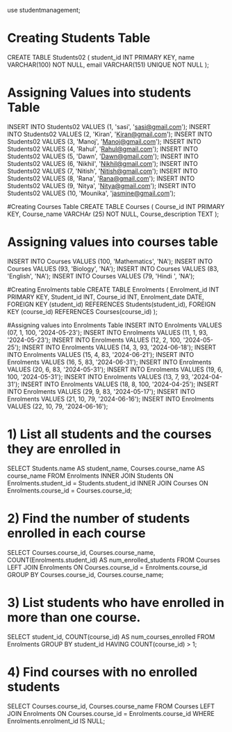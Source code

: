 use studentmanagement;
# Creating Students Table
   CREATE TABLE Students02 (
    student_id INT PRIMARY KEY,
    name VARCHAR(100) NOT NULL,
    email VARCHAR(151) UNIQUE NOT NULL
	);

# Assigning Values into students Table
INSERT INTO Students02 VALUES (1, 'sasi', 'sasi@gmail.com'); 
INSERT INTO Students02 VALUES (2, 'Kiran', 'Kiran@gmail.com');
INSERT INTO Students02 VALUES (3, 'Manoj', 'Manoj@gmail.com');
INSERT INTO Students02 VALUES (4, 'Rahul', 'Rahul@gmail.com');
INSERT INTO Students02 VALUES (5, 'Dawn', 'Dawn@gmail.com');
INSERT INTO Students02 VALUES (6, 'Nikhil', 'Nikhil@gmail.com');
INSERT INTO Students02 VALUES (7, 'Nitish', 'Nitish@gmail.com');
INSERT INTO Students02 VALUES (8, 'Rana', 'Rana@gmail.com');
INSERT INTO Students02 VALUES (9, 'Nitya', 'Nitya@gmail.com');
INSERT INTO Students02 VALUES (10, 'Mounika', 'jasmine@gmail.com');

#Creating Courses Table
CREATE TABLE Courses (
   Course_id INT PRIMARY KEY,
   Course_name VARCHAr (25) NOT NULL,
   Course_description TEXT
   );

# Assigning values into courses table
INSERT INTO Courses VALUES (100, 'Mathematics', 'NA');
INSERT INTO Courses VALUES (93, 'Biology', 'NA');
INSERT INTO Courses VALUES (83, 'English', 'NA');
INSERT INTO Courses VALUES (79, 'Hindi
', 'NA');

#Creating Enrolments table
CREATE TABLE Enrolments (
   Enrolment_id INT PRIMARY KEY,
   Student_id INT,
   Course_id INT,
   Enrolment_date DATE,
   FOREIGN KEY (student_id) REFERENCES Students(student_id),
   FOREIGN KEY (course_id) REFERENCES Courses(course_id)
   );

#Assigning values into Enrolments Table
INSERT INTO Enrolments VALUES (07, 1, 100, '2024-05-23');
INSERT INTO Enrolments VALUES (11, 1, 93, '2024-05-23');
INSERT INTO Enrolments VALUES (12, 2, 100, '2024-05-25');
INSERT INTO Enrolments VALUES (14, 3, 93, '2024-06-18');
INSERT INTO Enrolments VALUES (15, 4, 83, '2024-06-21');
INSERT INTO Enrolments VALUES (16, 5, 83, '2024-06-31');
INSERT INTO Enrolments VALUES (20, 6, 83, '2024-05-31');
INSERT INTO Enrolments VALUES (19, 6, 100, '2024-05-31');
INSERT INTO Enrolments VALUES (13, 7, 93, '2024-04-31');
INSERT INTO Enrolments VALUES (18, 8, 100, '2024-04-25');
INSERT INTO Enrolments VALUES (29, 9, 83, '2024-05-17');
INSERT INTO Enrolments VALUES (21, 10, 79, '2024-06-16');
INSERT INTO Enrolments VALUES (22, 10, 79, '2024-06-16');

# 1) List all students and the courses they are enrolled in
SELECT 
    Students.name AS student_name, 
    Courses.course_name AS course_name
FROM Enrolments
INNER JOIN Students ON Enrolments.student_id = Students.student_id
INNER JOIN Courses ON Enrolments.course_id = Courses.course_id;

# 2) Find the number of students enrolled in each course
SELECT 
    Courses.course_id, 
    Courses.course_name, 
    COUNT(Enrolments.student_id) AS num_enrolled_students
FROM Courses
LEFT JOIN Enrolments ON Courses.course_id = Enrolments.course_id
GROUP BY Courses.course_id, Courses.course_name;

# 3)  List students who have enrolled in more than one course.
SELECT 
    student_id, 
    COUNT(course_id) AS num_courses_enrolled
FROM Enrolments
GROUP BY student_id
HAVING COUNT(course_id) > 1;

# 4) Find courses with no enrolled students
SELECT 
    Courses.course_id, 
    Courses.course_name
FROM Courses
LEFT JOIN Enrolments ON Courses.course_id = Enrolments.course_id
WHERE Enrolments.enrolment_id IS NULL;
